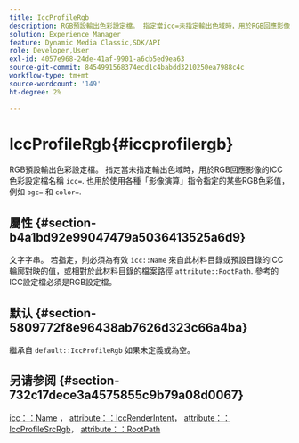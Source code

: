 ```yaml
---
title: IccProfileRgb
description: RGB預設輸出色彩設定檔。 指定當icc=未指定輸出色域時，用於RGB回應影像的ICC色彩設定檔名稱。 此外，也可用於使用各種「影像演算」指令指定的某些RGB色彩值，例如bgc=和color=。
solution: Experience Manager
feature: Dynamic Media Classic,SDK/API
role: Developer,User
exl-id: 4057e968-24de-41af-9901-a6cb5ed9ea63
source-git-commit: 8454991568374ecd1c4babdd3210250ea7988c4c
workflow-type: tm+mt
source-wordcount: '149'
ht-degree: 2%

---
```


# IccProfileRgb{#iccprofilergb}

RGB預設輸出色彩設定檔。 指定當未指定輸出色域時，用於RGB回應影像的ICC色彩設定檔名稱 `icc=`. 也用於使用各種「影像演算」指令指定的某些RGB色彩值，例如 `bgc=` 和 `color=`.

## 屬性 {#section-b4a1bd92e99047479a5036413525a6d9}

文字字串。 若指定，則必須為有效 `icc::Name` 來自此材料目錄或預設目錄的ICC輪廓對映的值，或相對於此材料目錄的檔案路徑 `attribute::RootPath`. 參考的ICC設定檔必須是RGB設定檔。

## 默认 {#section-5809772f8e96438ab7626d323c66a4ba}

繼承自 `default::IccProfileRgb` 如果未定義或為空。

## 另请参阅 {#section-732c17dece3a4575855c9b79a08d0067}

[icc：：Name](../../../../../ir-api/material-cat/image-rendering-api-ref/c-ir-material-catalog/c-ir-icc-profile-map-reference/r-ir-name-icc.md#reference-7a293ede360e433782575f8f6a562ac2) ， [attribute：：IccRenderIntent](../../../../../ir-api/material-cat/image-rendering-api-ref/c-ir-material-catalog/c-ir-attributes-reference/r-ir-iccrenderintent.md#reference-3b80b7a4c25545a593c5076f318b5c40)， [attribute：：IccProfileSrcRgb](../../../../../ir-api/material-cat/image-rendering-api-ref/c-ir-material-catalog/c-ir-attributes-reference/r-ir-iccprofilesrcrgb.md#reference-2fb0f7cfc6e74813b82cd98ae165bd49)， [attribute：：RootPath](../../../../../ir-api/material-cat/image-rendering-api-ref/c-ir-material-catalog/c-ir-attributes-reference/r-ir-rootpath.md#reference-a4d7c96b62e14fcbad1740c702f160f3)
